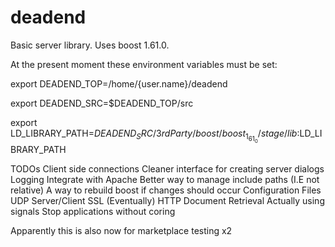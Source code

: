 # deadend
Basic server library. Uses boost 1.61.0.

At the present moment these environment variables must be set:

export DEADEND_TOP=/home/{user.name}/deadend

export DEADEND_SRC=$DEADEND_TOP/src

export LD_LIBRARY_PATH=$DEADEND_SRC/3rdParty/boost/boost_1_61_0/stage/lib:$LD_LIBRARY_PATH

TODOs
Client side connections
Cleaner interface for creating server dialogs
Logging
Integrate with Apache
Better way to manage include paths (I.E not relative)
A way to rebuild boost if changes should occur
Configuration Files
UDP Server/Client
SSL (Eventually)
HTTP Document Retrieval
Actually using signals
Stop applications without coring

Apparently this is also now for marketplace testing
x2
